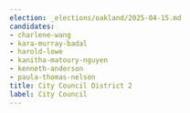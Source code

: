 ```yaml
---
election: _elections/oakland/2025-04-15.md
candidates:
- charlene-wang
- kara-murray-badal
- harold-lowe
- kanitha-matoury-nguyen
- kenneth-anderson
- paula-thomas-nelson
title: City Council District 2
label: City Council
---
```

